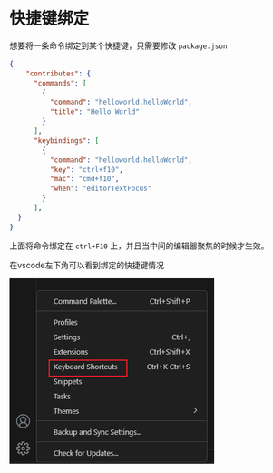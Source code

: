# 快捷键绑定

想要将一条命令绑定到某个快捷键，只需要修改 `package.json`

```json
{
	"contributes": {
      "commands": [
        {
          "command": "helloworld.helloWorld",
          "title": "Hello World"
        }
      ],
      "keybindings": [
        {
          "command": "helloworld.helloWorld",
          "key": "ctrl+f10",
          "mac": "cmd+f10",
          "when": "editorTextFocus"
        }
      ],
  }
}
```

上面将命令绑定在 `ctrl+F10` 上，并且当中间的编辑器聚焦的时候才生效。

在vscode左下角可以看到绑定的快捷键情况

![image-20250121145835491](img/image-20250121145835491.png)